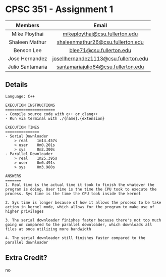 # CPSC 351 - Assignment 1

|     Members      |                 Email                 |
| :--------------: | :-----------------------------------: |
|  Mike Ploythai   |    mikeploythai@csu.fullerton.edu     |
|  Shaleen Mathur  |   shaleenmathur26@csu.fullerton.edu   |
|    Benson Lee    |       blee71@csu.fullerton.edu        |
|  Jose Hernandez  | josellhernandez1113@csu.fullerton.edu |
| Julio Santamaria |  santamariajulio64@csu.fullerton.edu  |

## Details

```
Language: C++

EXECUTION INSTRUCTIONS
======================
- Compile source code with g++ or clang++
- Run via terminal with ./{name}.{extension}

EXECUTION TIMES
===============
- Serial Downloader
    > real    1m14.457s
    > user    0m0.201s
    > sys     0m2.300s
- Parallel Downloader
    > real    1m25.395s
    > user    0m0.491s
    > sys     0m3.980s

ANSWERS
=======
1. Real time is the actual time it took to finish the whatever the program is doing. User time is the time the CPU took to execute the process. Sys time is the time the CPU took inside the kernel

2. Sys time is longer because of how it allows the process to be take action in kernel mode, which allows for the program to make use of higher privileges

3. The serial downloader finishes faster because there's not too much going on compared to the parallel downloader, which downloads all files at once utilizing more bandwidth

4. The serial downloader still finishes faster compared to the parallel downloader
```

## Extra Credit?

no
